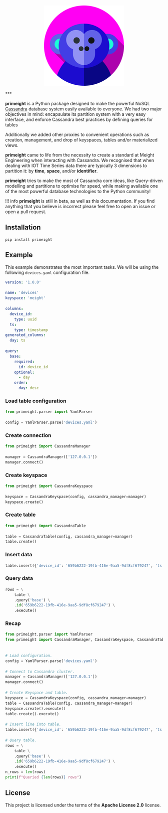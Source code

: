 <p align="center">
    <a href="https://pri.meight.com"><img width=256 height=256 src="https://raw.githubusercontent.com/wearemeight/primeight/initial-version/docs_src/docs/images/logo.svg" alt="Primeight"></a>
</p>
***

**primeight** is a Python package designed to make the powerful NoSQL [Cassandra](https://cassandra.apache.org/) database system easily available to everyone. 
We had two major objectives in mind: encapsulate its partition system with a very easy interface, and enforce Cassandra best practices by defining queries for tables

Additionally we added other proxies to convenient operations such as creation, management, and drop of keyspaces, tables and/or materialized views.

**primeight** came to life from the necessity to create a standard at Meight Engineering when interacting with Cassandra. 
We recognised that when dealing with IOT Time Series data there are typically 3 dimensions to partition it: by __time__, __space__, and/or __identifier__. 

**primeight** tries to make the most of Cassandra core ideas, like Query-driven modelling and partitions to optimise for speed, 
while making available one of the most powerful database technologies to the Python community!

!!! info
    **primeight** is still in beta, as well as this documentation.
    If you find anything that you believe is incorrect please feel free to open an issue or open a pull request.

## Installation

```
pip install primeight
```

## Example

This example demonstrates the most important tasks.
We will be using the following `devices.yaml` configuration file.

```yaml
version: '1.0.0'

name: 'devices'
keyspace: 'meight'

columns:
  device_id:
    type: uuid
  ts:
    type: timestamp
generated_columns:
  day: ts

query:
  base:
    required:
      id: device_id
    optional:
      - day
    order:
      day: desc
```

### Load table configuration

```python
from primeight.parser import YamlParser

config = YamlParser.parse('devices.yaml')
```

### Create connection

```python
from primeight import CassandraManager

manager = CassandraManager(['127.0.0.1'])
manager.connect()
```

### Create keyspace

```python
from primeight import CassandraKeyspace

keyspace = CassandraKeyspace(config, cassandra_manager=manager)
keyspace.create()
```

### Create table

```python
from primeight import CassandraTable

table = CassandraTable(config, cassandra_manager=manager)
table.create()
```

### Insert data

```python
table.insert({'device_id': '659b6222-19fb-416e-9aa5-9df8cf679247', 'ts': 1592491059984}).execute()
```

### Query data

```python
rows = \
    table \
    .query('base') \
    .id('659b6222-19fb-416e-9aa5-9df8cf679247') \
    .execute()
```

### Recap

```python
from primeight.parser import YamlParser
from primeight import CassandraManager, CassandraKeyspace, CassandraTable


# Load configuration.
config = YamlParser.parse('devices.yaml')

# Connect to Cassandra cluster.
manager = CassandraManager(['127.0.0.1'])
manager.connect()

# Create Keyspace and table.
keyspace = CassandraKeyspace(config, cassandra_manager=manager)
table = CassandraTable(config, cassandra_manager=manager)
keyspace.create().execute()
table.create().execute()

# Insert line into table.
table.insert({'device_id': '659b6222-19fb-416e-9aa5-9df8cf679247', 'ts': 1592491059984}).execute()

# Query table.
rows = \
    table \
    .query('base') \
    .id('659b6222-19fb-416e-9aa5-9df8cf679247') \
    .execute()
n_rows = len(rows)
print(f"Queried {len(rows)} rows")
```

## License

This project is licensed under the terms of the __Apache License 2.0__ license.
